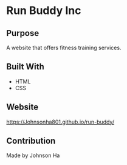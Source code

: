 # Run Buddy Inc

## Purpose
A website that offers fitness training services.

## Built With
* HTML
* CSS

## Website
https://Johnsonha801.github.io/run-buddy/

## Contribution
Made by Johnson Ha

